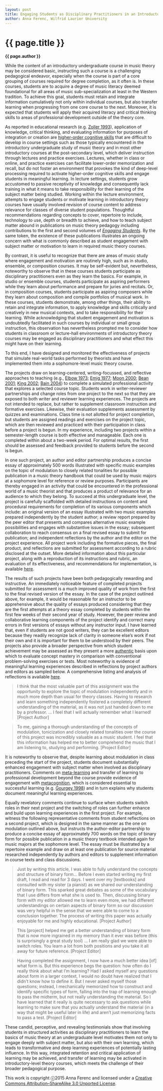 ```yaml
---
layout: post
title: Engaging Students as Disciplinary Practitioners in an Introductory Theory Course
author: Anna Ferenc, Wilfrid Laurier University
---
```


{{ page.title }}
================

**{{ page.author }}**

While the content of an introductory undergraduate course in music theory may be considered basic, instructing such a course is a challenging pedagogical endeavor, especially when the course is part of a core grouping of courses required for degree completion, as it often is. In these courses, students are to acquire a degree of music literacy deemed foundational for all areas of music sub-specialization at least in the Western tradition. To achieve this goal, students must retain and integrate information cumulatively not only within individual courses, but also transfer learning when progressing from one core course to the next. Moreover, it is expected that students will apply their acquired literacy and critical thinking skills to areas of professional development outside of the theory core.

As reported in educational research (e.g. [Zoller 1993](http://pubs.acs.org/doi/abs/10.1021/ed070p195)), application of knowledge, critical thinking, and evaluating information for purposes of integration or creation are [higher-order cognitive skills](http://ww2.odu.edu/educ/roverbau/Bloom/blooms_taxonomy.htm) that are difficult to develop in course settings such as those typically encountered in the introductory undergraduate study of music theory and in most other introductory courses at the post-secondary level, which deliver instruction through lectures and practice exercises. Lectures, whether in class or online, and practice exercises can facilitate lower-order memorization and recall, but do not foster an environment that provokes the kind of deep-level processing required to activate higher-order cognitive skills and engage students in meaningful learning. In lecture settings, students grow accustomed to passive receptivity of knowledge and consequently lack training in what it means to take responsibility for their learning of the subject matter being studied. Working within the lecture environment, attempts to engage students or motivate learning in introductory theory courses have usually involved revision of course content to address relevance for classes of diverse student populations. Thoughtful recommendations regarding concepts to cover, repertoire to include, technology to use, depth or breadth to achieve, and how to teach subject matter abound in publications on music theory pedagogy including contributions to the first and second volumes of [*Engaging Students*](http://flipcamp.org/). By the same token, the existence of these publications illustrates an ongoing concern with what is commonly described as student engagement with subject matter or motivation to learn in required music theory courses.

By contrast, it is useful to recognize that there are areas of music study where engagement and motivation are routinely high, such as in studio, ensemble, or composition courses. It may be self-evident but, nevertheless, noteworthy to observe that in these courses students participate as disciplinary practitioners even as they learn the basics. For example, in studio or ensemble courses, students participate as aspiring performers while they learn about performance and prepare for juries and recitals. Or, in composition courses, students participate as aspiring composers while they learn about composition and compile portfolios of musical work. In these courses, students demonstrate, among other things, their ability to retain and integrate information, to apply knowledge and skills critically and creatively in new musical contexts, and to take responsibility for their learning. While acknowledging that student engagement and motivation is undoubtedly facilitated in such courses by individual or small group instruction, this observation has nevertheless prompted me to consider how students in classroom or lecture-hall environments of introductory theory courses may be engaged as disciplinary practitioners and what effect this might have on their learning.

To this end, I have designed and monitored the effectiveness of projects that simulate real-world tasks performed by theorists and have implemented them into a sophomore-level music theory course.

The projects draw on learning-centered, writing-focussed, and reflective approaches to teaching (e.g., [Elbow 1973](http://www.amazon.com/Writing-without-Teachers-Peter-Elbow/dp/0195120167); [Emig 1977](http://www.jstor.org/stable/356095); [Moon 2000](https://openlibrary.org/works/OL15057150W/Reflections_in_Learning_and_Professional_Development); [Bean 2001](https://openlibrary.org/works/OL15952336W/Engaging_ideas); [King 2002](http://eric.ed.gov/?id=EJ648202); [Bain 2004](http://www.hup.harvard.edu/catalog.php?isbn=9780674013254)) to complete a simulated professional activity that explores a selected course topic. Students work in writer-reviewer partnerships and change roles from one project to the next so that they are exposed to both writer and reviewer learning experiences. The projects are not intended to replace, but rather to supplement classroom instruction and formative exercises. Likewise, their evaluation supplements assessment by quizzes and examinations. Class time is not allotted for project completion, but students are assigned readings and exercises on the project topic, which are then reviewed and practiced with their participation in class before a project is begun. In my experience, including two projects within a semester-length course is both effective and manageable. Each one is completed within about a two-week period. For optimal results, the first should be assessed and feedback provided to students before the second is begun.

In one such project, an author and editor partnership produces a concise essay of approximately 500 words illustrated with specific music examples on the topic of modulation to closely related tonalities for possible publication in a music theory handbook that could be used by music majors at a sophomore level for reference or review purposes. Participants are thereby engaged in an activity that could be encountered in the professional world of a music theorist and that produces a product of relevance for an audience to which they belong. To succeed at this undergraduate level, the project is carefully scaffolded with detailed instructions on content and procedural requirements for completion of its various components which include: an original version of an essay illustrated with two music examples prepared independently by the student author; a review report prepared by the peer editor that presents and compares alternative music example possibilities and engages with substantive issues in the essay; subsequent collaboration to reach consensus on a final revised essay to submit for publication; and independent reflections by the author and the editor on the project experience. All project work including the formative pieces, the final product, and reflections are submitted for assessment according to a rubric disclosed at the outset. More detailed information about this particular project, along with a reproduction of its instructions and rubric, an evaluation of its effectiveness, and recommendations for implementation, is available [here](http://celt.uwindsor.ca/ojs/leddy/index.php/CELT/article/view/4254).

The results of such projects have been both pedagogically rewarding and instructive. An immediately noticeable feature of completed projects submitted for assessment is a much improved quality of work from the first to the final revised version of the essay. In the case of the project outlined above, for example, it would be reasonable for an instructor to be apprehensive about the quality of essays produced considering that they are the first attempts at a theory essay completed by students within the first few weeks of their second year of study. However, the peer review and collaborative learning components of the project identify and correct many errors in first versions of essays without any instructor input. I have learned that, even if students are not good writers, they can be excellent editors because they readily recognize lack of clarity in someone else’s work if not their own and it is important for them to be understood by their peers. The projects also provide a broader perspective from which student achievement may be assessed as they present a more [authentic](http://jfmueller.faculty.noctrl.edu/toolbox/whatisit.htm) basis upon which to evaluate concept mastery in comparison with conventional problem-solving exercises or tests. Most noteworthy is evidence of meaningful learning experiences described in reflections by project authors and editors as sampled below. A comprehensive listing and analysis of reflections is available [here](http://celt.uwindsor.ca/ojs/leddy/index.php/CELT/article/view/4254).

> I think that the most valuable part of this assignment was the opportunity to explore the topic of modulation independently and in much more depth than usual for theory classes. Having to research and learn something independently fostered a completely different understanding of the material, as it was not just handed down to me by a professor. … I feel that I will actually remember what I learned! \[Project Author\]

> To me, gaining a thorough understanding of the concepts of modulation, tonicization and closely related tonalities over the course of this project was incredibly valuable as a music student. I feel that this information has helped me to better comprehend the music that I am listening to, studying and performing. \[Project Editor\]

It is noteworthy to observe that, despite learning about modulation in class preceding the start of the project, students document substantially enhanced engagement with subject matter when involved as disciplinary practitioners. Comments on [meta-learning](https://en.wikipedia.org/wiki/Meta_learning) and transfer of learning to professional development beyond the course provide evidence of engagement with [metacognition](https://en.wikipedia.org/wiki/Metacognition), which is considered essential to successful learning (e.g. [Gourgey 1998](http://link.springer.com/article/10.1023%2FA%3A1003092414893)) and in turn explains why students document meaningful learning experiences.

Equally revelatory comments continue to surface when students switch roles in their next project and the switching of roles can further enhance and build upon learning experiences in the first project. For example, witness the following representative comments from student reflections on a second project, which is designed in the same manner as the one on modulation outlined above, but instructs the author-editor partnership to produce a concise essay of approximately 700 words on the topic of binary form for possible publication in a music theory textbook intended again for music majors at the sophomore level. The essay must be illustrated by a repertoire example and draw on at least one publication for source material researched independently by authors and editors to supplement information in course texts and class discussions.

> Just by writing this article, I was able to fully understand the concepts and structure of binary form… Before I even started writing my first draft, I read and read for 3 days. I went over my \[textbooks\] and consulted with my sister (a pianist) as we shared our understanding of binary form. This sparked great debates as some of the vocabulary that I use differs from what she is used to. Then, discussing binary form with my editor allowed me to learn even more, we had different understandings on certain aspects of binary form so our discussion was very helpful in the sense that we were able to come to a conclusion together. The process of writing this paper was actually enjoyable for me and highly educational. \[Project Author\]

> This \[project\] helped me get a better understanding of binary form that is now more ingrained in my memory than it ever was before (this is surprisingly a great study tool) … I am really glad we were able to switch roles. You learn a lot from both positions and you take it all away for future reference. \[Project Editor\]

> Having completed the assignment, I now have a much better idea \[of\] what form is. But this experience begs the question: how often do I really think about what I’m learning? Had I asked myself any questions about form in a larger context, I would no doubt have realized that I didn’t know how to define it. But I never asked myself those questions; instead, I mechanically memorized how to construct and identify specific types of form, falling into the trap of learning enough to pass the midterm, but not really understanding the material. So I have learned that it really is quite necessary to ask questions while learning to make sure that you actually understand the material (in a way that might be useful later in life) and aren’t just memorizing facts to pass a test. \[Project Editor\]

These candid, perceptive, and revealing testimonials show that involving students in structured activities as disciplinary practitioners to learn the basics of music theory at an undergraduate level motivates them not only to engage deeply with subject matter, but also with their own learning, which leads to transformative and deep learning experiences of potentially lasting influence. In this way, integrated retention and critical application of learning may be achieved, and transfer of learning may be activated in introductory-level theory courses, which meets the challenge of their broader pedagogical purpose.


This work is copyright ⓒ2015 Anna Ferenc and licensed under a [Creative Commons Attribution–ShareAlike 3.0 Unported License](http://www.google.com/url?q=http%3A%2F%2Fcreativecommons.org%2Flicenses%2Fby-sa%2F3.0%2F&sa=D&sntz=1&usg=AFQjCNG4j2oPozXv2_VqmmLiVAToFtwKdA).


